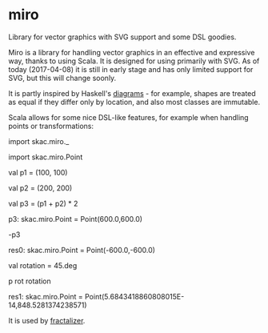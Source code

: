 # miro
Library for vector graphics with SVG support and some DSL goodies.

Miro is a library for handling vector graphics in an effective and expressive way, thanks to using Scala. It is designed for using primarily with SVG. As of today (2017-04-08) it is still in early stage and has only limited support for SVG, but this will change soonly.

It is partly inspired by Haskell's <a href="http://projects.haskell.org/diagrams/">diagrams</a> - for example, shapes are treated as equal if they differ only by location, and also most classes are immutable.

Scala allows for some nice DSL-like features, for example when handling points or transformations:

import skac.miro._

import skac.miro.Point

val p1 = (100, 100)

val p2 = (200, 200)

val p3 = (p1 + p2) * 2

p3: skac.miro.Point = Point(600.0,600.0)

-p3

res0: skac.miro.Point = Point(-600.0,-600.0)

val rotation = 45.deg

p rot rotation

res1: skac.miro.Point = Point(5.6843418860808015E-14,848.5281374238571)

It is used by <a href="https://github.com/skac112/fractalizer">fractalizer</a>.









